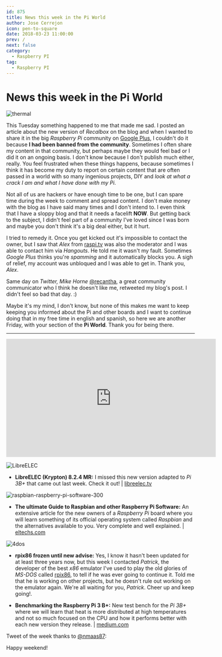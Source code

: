 ```yaml
---
id: 875
title: News this week in the Pi World
author: Jose Cerrejon
icon: pen-to-square
date: 2018-03-23 11:00:00
prev: /
next: false
category:
  - Raspberry PI
tag:
  - Raspberry PI
---
```


# News this week in the Pi World

![thermal](/images/2018/03/thermal.jpg)

This Tuesday something happened to me that made me sad. I posted an article about the new version of *Recalbox* on the blog and when I wanted to share it in the big *Raspberry Pi* community on [Google Plus](https://plus.google.com/communities/113390432655174294208), I couldn't do it because **I had been banned from the community**. Sometimes I often share my content in that community, but perhaps maybe they would feel bad or I did it on an ongoing basis. I don't know because I don't publish much either, really. You feel frustrated when these things happens, because sometimes I think it has become my duty to report on certain content that are often passed in a world with so many ingenious projects, DIY and *look at what a crack I am and what I have done with my Pi*.

Not all of us are hackers or have enough time to be one, but I can spare time during the week to comment and spread content. I don't make money with the blog as I have said many times and I don't intend to. I even think that I have a sloppy blog and that it needs a facelift **NOW**. But getting back to the subject, I didn't feel part of a community I've loved since I was born and maybe you don't think it's a big deal either, but it hurt.

I tried to remedy it. Once you get kicked out it's impossible to contact the owner, but I saw that *Alex* from [raspi.tv](http://raspi.tv/) was also the moderator and I was able to contact him via *Hangouts*. He told me it wasn't my fault. Sometimes *Google Plus* thinks you're *spamming* and it automatically blocks you. A sigh of relief, my account was unbloqued and I was able to get in. Thank you, *Alex*.

Same day on *Twitter, Mike Horne* [@recantha](https://twitter.com/recantha), a great community communicator who I think he doesn't like me, retweeted my blog's post. I didn't feel so bad that day. :)

Maybe it's my mind, I don't know, but none of this makes me want to keep keeping you informed about the Pi and other boards and I want to continue doing that in my free time in english and spanish, so here we are another Friday, with your section of the **Pi World**. Thank you for being there.

- - -
<iframe width="560" height="315" src="https://www.youtube.com/embed/CD_dEaRIevo?rel=0" frameborder="0" allow="autoplay; encrypted-media" allowfullscreen></iframe>

![LibreELEC](/images/2017/05/libreelec.png)

* **LibreELEC (Krypton) 8.2.4 MR:** I missed this new version adapted to *Pi 3B+* that came out last week. Check it out! | [libreelec.tv](https://libreelec.tv/2018/03/libreelec-krypton-8-2-4-mr/)

![raspbian-raspberry-pi-software-300](https://eltechs.com/wp-content/uploads/2017/10/raspbian-raspberry-pi-software-300.jpg)

* **The ultimate Guide to Raspbian and other Raspberry Pi Software:** An extensive article for the new owners of a *Raspberry Pi* board where you will learn something of its official operating system called *Raspbian* and the alternatives available to you. Very complete and well explained. | [eltechs.com](https://eltechs.com/raspbian-and-other-raspberry-pi-software/)

![4dos](/images/2018/03/4dos.png)

* **rpix86 frozen until new advise:** Yes, I know it hasn't been updated for at least three years now, but this week I contacted *Patrick*, the developer of the best *x86* emulator I've used to play the old glories of *MS-DOS* called [rpix86](http://rpix86.patrickaalto.com/rblog.html), to tell if he was ever going to continue it. Told me that he is working on other projects, but he doesn't rule out working on the emulator again. We're all waiting for you, *Patrick*. Cheer up and keep going!.

* **Benchmarking the Raspberry Pi 3 B+:** New test bench for the *Pi 3B+* where we will learn that heat is more distributed at high temperatures and not so much focused on the CPU and how it performs better with each new version they release. | [medium.com](https://medium.com/@ghalfacree/benchmarking-the-raspberry-pi-3-b-plus-44122cf3d806)

Tweet of the week thanks to [@nmaas87](https://twitter.com/nmaas87):




Happy weekend!